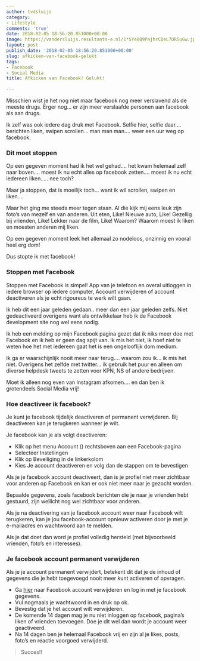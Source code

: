 ```yaml
---
author: tvdsluijs
category:
- Lifestyle
comments: 'true'
date: 2018-02-05 18:56:20.851000+00:00
image: https://vandersluijs.resultants-e.nl/1*SYe8Q9PajhrCDeL7UR5uGw.jpeg
layout: post
publish_date: '2018-02-05 18:56:20.851000+00:00'
slug: afkicken-van-facebook-gelukt
tags:
- Facebook
- Social Media
title: Afkicken van Facebook! Gelukt!

---
```

Misschien wist je het nog niet maar facebook nog meer verslavend als de meeste
drugs. Erger nog… er zijn meer verslaafde personen aan facebook als aan drugs.

Ik zelf was ook iedere dag druk met Facebook. Selfie hier, selfie daar….
berichten liken, swipen scrollen… man man man…. weer een uur weg op facebook.

### Dit moet stoppen

Op een gegeven moment had ik het wel gehad…. het kwam helemaal zelf naar
boven…. moest ik nu echt alles op facebook zetten…. moest ik nu echt iedereen
liken….. nee toch?

Maar ja stoppen, dat is moeilijk toch… want ik wil scrollen, swipen en liken….

Maar het ging me steeds meer tegen staan. Al die kijk mij eens leuk zijn
foto’s van mezelf en van anderen. Uit eten, Like! Nieuwe auto, Like! Gezellig
bij vrienden, Like! Lekker naar de film, Like! Waarom? Waarom moest ik liken
en moesten anderen mij liken.

Op een gegeven moment leek het allemaal zo nodeloos, onzinnig en vooral heel
erg dom!

Dus stopte ik met facebook!

### Stoppen met Facebook

Stoppen met Facebook is simpel! App van je telefoon en overal uitloggen in
iedere browser op iedere computer, Account verwijderen of account deactiveren
als je echt rigoureus te werk wilt gaan.

Ik heb dit een jaar geleden gedaan.. meer dan een jaar geleden zelfs. Niet
gedeactiveerd overigens want als ontwikkelaar heb ik de Facebook development
site nog wel eens nodig.

Ik heb een melding op mijn Facebook pagina gezet dat ik niks meer doe met
Facebook en ik heb er geen dag spijt van. Ik mis het niet, ik hoef niet te
weten hoe het met iedereen gaat het is een ongelooflijk dom medium.

Ik ga er waarschijnlijk nooit meer naar terug…. waarom zou ik… ik mis het
niet. Overigens het zelfde met twitter… ik gebruik het puur en alleen om
diverse helpdesk tweets te zetten voor KPN, NS of andere bedrijven.

Moet ik alleen nog even van Instagram afkomen…. en dan ben ik grotendeels
Social Media vrij!

### Hoe deactiveer ik facebook?

Je kunt je facebook tijdelijk deactiveren of permanent verwijderen. Bij
deactiveren kan je terugkeren wanneer je wilt.

Je facebook kan je als volgt deactiveren:

  * Klik op het menu Account () rechtsboven aan een Facebook-pagina
  * Selecteer Instellingen
  * Klik op Beveiliging in de linkerkolom
  * Kies Je account deactiveren en volg dan de stappen om te bevestigen

Als je je facebook account deactiveert, dan is je profiel niet meer zichtbaar
voor anderen op Facebook en kan er ook niet meer naar je gezocht worden.

Bepaalde gegevens, zoals facebook berichten die je naar je vrienden hebt
gestuurd, zijn wellicht nog wel zichtbaar voor anderen.

Als je na deactivering van je facebook account weer naar Facebook wilt
terugkeren, kan je jou facebook-account opnieuw activeren door je met je
e-mailadres en wachtwoord aan te melden.

Als je dat doet dan word je profiel volledig hersteld (met bijvoorbeeld
vrienden, foto’s en interesses).

### Je facebook account permanent verwijderen

Als je je account permanent verwijdert, betekent dit dat je de inhoud of
gegevens die je hebt toegevoegd nooit meer kunt activeren of opvragen.

  * Ga [hier](https://www.facebook.com/help/delete_account) naar Facebook account verwijderen en log in met je facebook gegevens.
  * Vul nogmaals je wachtwoord in en druk op ok.
  * Bevestig dat je het account wilt verwijderen.
  * De komende 14 dagen mag je nu niet inloggen op facebook, pagina’s liken of vrienden toevoegen. Doe je dit wel dan wordt je account weer geactiveerd.
  * Na 14 dagen ben je helemaal Facebook vrij en zijn al je likes, posts, foto’s en reactie voorgoed verwijderd.

> Succes!!

